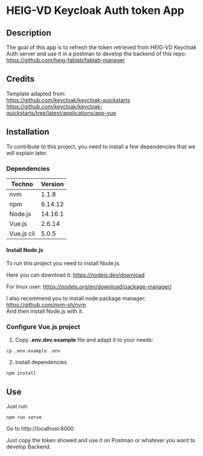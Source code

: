 # HEIG-VD Keycloak Auth token App

## Description
The goal of this app is to refresh the token retrieved from HEIG-VD Keycloak Auth server
and use it in a postman to develop the backend of this repo:
https://github.com/heig-fablab/fablab-manager

## Credits
Template adapted from: \
https://github.com/keycloak/keycloak-quickstarts \
https://github.com/keycloak/keycloak-quickstarts/tree/latest/applications/app-vue

## Installation

To contribute to this project, you need to install a few dependencies that we will explain later.

### Dependencies

| Techno     | Version |
|------------|---------|
| nvm        | 1.1.8   |
| npm        | 6.14.12 |
| Node.js    | 14.16.1 |
| Vue.js     | 2.6.14  |
| Vue.js cli | 5.0.5   |

#### Install Node.js
To run this project you need to install Node.js.

Here you can download it: https://nodejs.dev/download

For linux user: https://nodejs.org/en/download/package-manager/

I also recommend you to install node package manager: https://github.com/nvm-sh/nvm \
And then install Node.js with it.

### Configure Vue.js project

1. Copy **.env.dev.example** file and adapt it to your needs:
````
cp .env.example .env
````

2. Install dependencies
```
npm install
```

## Use

Just run:
````
npm run serve
````

Go to http://localhost:8000

Just copy the token showed and use it on Postman or whatever you want to develop Backend.
